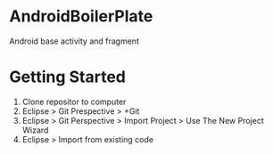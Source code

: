 AndroidBoilerPlate
==================

Android base activity and fragment

Getting Started
===============
1. Clone repositor to computer
2. Eclipse > Git Prespective > +Git
3. Eclipse > Git Perspective > Import Project > Use The New Project Wizard
4. Eclipse > Import from existing code
